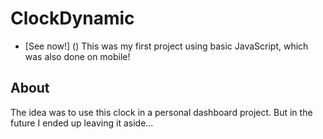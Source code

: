 # ClockDynamic

- [See now!] ()
This was my first project using basic JavaScript, which was also done on mobile!
## About 
The idea was to use this clock in a personal dashboard project. But in the future I ended up leaving it aside...
